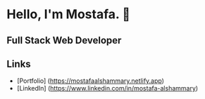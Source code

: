 # Hello, I'm Mostafa. 👋

## Full Stack Web Developer

## Links
- [Portfolio] (https://mostafaalshammary.netlify.app)
- [LinkedIn] (https://www.linkedin.com/in/mostafa-alshammary)